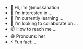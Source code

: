 - 👋 Hi, I’m @muskanation
- 👀 I’m interested in ...
- 🌱 I’m currently learning ...
- 💞️ I’m looking to collaborate on ...
- 📫 How to reach me ...
- 😄 Pronouns: her
- ⚡ Fun fact: ...

<!---
muskanation/muskanation is a ✨ special ✨ repository because its `README.md` (this file) appears on your GitHub profile.
You can click the Preview link to take a look at your changes.
--->
